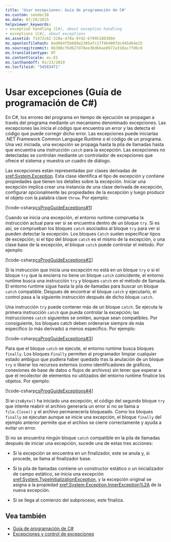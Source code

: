 ```yaml
---
title: 'Usar excepciones: Guía de programación de C#'
ms.custom: seodec18
ms.date: 07/20/2015
helpviewer_keywords:
- exception handling [C#], about exception handling
- exceptions [C#], about exceptions
ms.assetid: 71472c62-320a-470a-97d2-67995180389d
ms.openlocfilehash: 8ad664f5b689a2305afc17f4b480fdc445d64e25
ms.sourcegitcommit: 6b308cf6d627d78ee36dbbae8972a310ac7fd6c8
ms.translationtype: HT
ms.contentlocale: es-ES
ms.lasthandoff: 01/23/2019
ms.locfileid: "54583471"
---
```

# <a name="using-exceptions-c-programming-guide"></a>Usar excepciones (Guía de programación de C#)
En C#, los errores del programa en tiempo de ejecución se propagan a través del programa mediante un mecanismo denominado excepciones. Las excepciones las inicia el código que encuentra un error y las detecta el código que puede corregir dicho error. Las excepciones puede iniciarlas .NET Framework Common Language Runtime o el código de un programa. Una vez iniciada, una excepción se propaga hasta la pila de llamadas hasta que encuentra una instrucción `catch` para la excepción. Las excepciones no detectadas se controlan mediante un controlador de excepciones que ofrece el sistema y muestra un cuadro de diálogo.  
  
 Las excepciones están representadas por clases derivadas de <xref:System.Exception>. Esta clase identifica el tipo de excepción y contiene propiedades que tienen los detalles sobre la excepción. Iniciar una excepción implica crear una instancia de una clase derivada de excepción, configurar opcionalmente las propiedades de la excepción y luego producir el objeto con la palabra clave `throw`. Por ejemplo:  
  
 [!code-csharp[csProgGuideExceptions#1](../../../csharp/programming-guide/exceptions/codesnippet/CSharp/using-exceptions_1.cs)]  
  
 Cuando se inicia una excepción, el entorno runtime comprueba la instrucción actual para ver si se encuentra dentro de un bloque `try`. Si es así, se comprueban los bloques `catch` asociados al bloque `try` para ver si pueden detectar la excepción. Los bloques `Catch` suelen especificar tipos de excepción; si el tipo del bloque `catch` es el mismo de la excepción, o una clase base de la excepción, el bloque `catch` puede controlar el método. Por ejemplo:  
  
 [!code-csharp[csProgGuideExceptions#2](../../../csharp/programming-guide/exceptions/codesnippet/CSharp/using-exceptions_2.cs)]  
  
 Si la instrucción que inicia una excepción no está en un bloque `try` o si el bloque `try` que la encierra no tiene un bloque `catch` coincidente, el entorno runtime busca una instrucción `try` y bloques `catch` en el método de llamada. El entorno runtime sigue hasta la pila de llamadas para buscar un bloque `catch` compatible. Después de encontrar el bloque `catch` y ejecutarlo, el control pasa a la siguiente instrucción después de dicho bloque `catch`.  
  
 Una instrucción `try` puede contener más de un bloque `catch`. Se ejecuta la primera instrucción `catch` que pueda controlar la excepción; las instrucciones `catch` siguientes se omiten, aunque sean compatibles. Por consiguiente, los bloques catch deben ordenarse siempre de más específico (o más derivado) a menos específico. Por ejemplo:  
  
 [!code-csharp[csProgGuideExceptions#3](../../../csharp/programming-guide/exceptions/codesnippet/CSharp/using-exceptions_3.cs)]  
  
 Para que el bloque `catch` se ejecute, el entorno runtime busca bloques `finally`. Los bloques `Finally` permiten al programador limpiar cualquier estado ambiguo que pudiera haber quedado tras la anulación de un bloque `try` o liberar los recursos externos (como identificadores de gráficos, conexiones de base de datos o flujos de archivos) sin tener que esperar a que el recolector de elementos no utilizados del entorno runtime finalice los objetos. Por ejemplo:  
  
 [!code-csharp[csProgGuideExceptions#4](../../../csharp/programming-guide/exceptions/codesnippet/CSharp/using-exceptions_4.cs)]  
  
 Si `WriteByte()` ha iniciado una excepción, el código del segundo bloque `try` que intente reabrir el archivo generaría un error si no se llama a `file.Close()` y el archivo permanecería bloqueado. Como los bloques `finally` se ejecutan aunque se inicie una excepción, el bloque `finally` del ejemplo anterior permite que el archivo se cierre correctamente y ayuda a evitar un error.  
  
 Si no se encuentra ningún bloque `catch` compatible en la pila de llamadas después de iniciar una excepción, sucede una de estas tres acciones:  
  
-   Si la excepción se encuentra en un finalizador, este se anula y, si procede, se llama al finalizador base.  
  
-   Si la pila de llamadas contiene un constructor estático o un inicializador de campo estático, se inicia una excepción <xref:System.TypeInitializationException>, y la excepción original se asigna a la propiedad <xref:System.Exception.InnerException%2A> de la nueva excepción.  
  
-   Si se llega al comienzo del subproceso, este finaliza.  
  
## <a name="see-also"></a>Vea también

- [Guía de programación de C#](../../../csharp/programming-guide/index.md)
- [Excepciones y control de excepciones](../../../csharp/programming-guide/exceptions/index.md)

